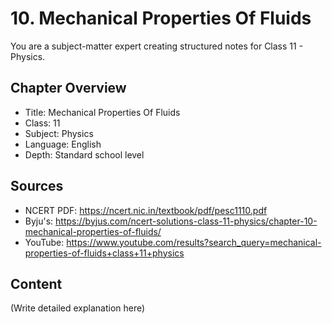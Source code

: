 # 10. Mechanical Properties Of Fluids

You are a subject-matter expert creating structured notes for Class 11 - Physics.

## Chapter Overview
- Title: Mechanical Properties Of Fluids
- Class: 11
- Subject: Physics
- Language: English
- Depth: Standard school level

## Sources
- NCERT PDF: https://ncert.nic.in/textbook/pdf/pesc1110.pdf
- Byju's: https://byjus.com/ncert-solutions-class-11-physics/chapter-10-mechanical-properties-of-fluids/
- YouTube: https://www.youtube.com/results?search_query=mechanical-properties-of-fluids+class+11+physics

## Content
(Write detailed explanation here)
